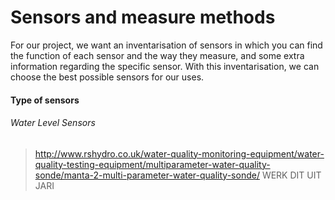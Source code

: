 Sensors and measure methods
============================
For our project, we want an inventarisation of sensors in which you can find the function of each sensor and the way they measure, and some extra information regarding the specific sensor. With this inventarisation, we can choose the best possible sensors for our uses. 


#### Type of sensors
###### Water Level Sensors

> http://www.rshydro.co.uk/water-quality-monitoring-equipment/water-quality-testing-equipment/multiparameter-water-quality-sonde/manta-2-multi-parameter-water-quality-sonde/
WERK DIT UIT JARI


